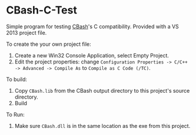 CBash-C-Test
============

Simple program for testing [CBash](https://github.com/lojack5/CBash)'s C compatibility.  Provided with a VS 2013 project file.

To create the your own project file:
 1. Create a new Win32 Console Application, select Empty Project.
 2. Edit the project properties: change `Configuration Properties -> C/C++ -> Advanced -> Compile As` to `Compile as C Code (/TC)`.

To build:
 1. Copy `CBash.lib` from the CBash output directory to this project's source directory.
 2. Build

To Run:
 1. Make sure `CBash.dll` is in the same location as the exe from this project.

